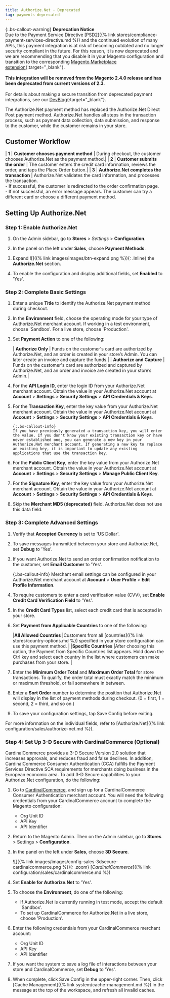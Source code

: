 ```yaml
---
title: Authorize.Net - Deprecated
tag: payments-deprecated
---
```


{:.bs-callout-warning}
**Deprecation Notice** <br/>
Due to the Payment Service Directive [PSD2]({% link stores/compliance-payment-services-directive.md %}) and the continued evolution of many APIs, this payment integration is at risk of becoming outdated and no longer security compliant in the future. For this reason, it is now deprecated and we are recommending that you disable it in your Magento configuration and transition to the corresponding [Magento Marketplace extension](https://marketplace.magento.com/catalogsearch/result/?q=authorize.net){:target="_blank"}.<br/><br/>
**This integration will be removed from the Magento 2.4.0 release and has been deprecated from current versions of 2.3.**<br/><br/>
For details about making a secure transition from deprecated payment integrations, see our [DevBlog](https://community.magento.com/t5/Magento-DevBlog/Deprecation-of-Magento-core-payment-integrations/ba-p/426445){:target="_blank"}.

The Authorize.Net payment method has replaced the Authorize.Net Direct Post payment method. Authorize.Net handles all steps in the transaction process, such as payment data collection, data submission, and response to the customer, while the customer remains in your store.

## Customer Workflow

| **1** | **Customer chooses payment method** | During checkout, the customer chooses Authorize.Net as the payment method.|
| **2** | **Customer submits the order** | The customer enters the credit card information, reviews the order, and taps the Place Order button.|
| **3** | **Authorize.Net completes the transaction** | Authorize.Net validates the card information, and processes the transaction. <br/>- If successful, the customer is redirected to the order confirmation page.<br/>- If not successful, an error message appears. The customer can try a different card or choose a different payment method.

## Setting Up Authorize.Net

### Step 1: Enable Authorize.Net

1. On the Admin sidebar, go to **Stores** > _Settings_ > **Configuration**.

1. In the panel on the left under **Sales**, choose **Payment Methods**.

1. Expand ![]({% link images/images/btn-expand.png %}){: .Inline} the **Authorize.Net** section.

1. To enable the configuration and display additional fields, set **Enabled** to 'Yes'.

### Step 2: Complete Basic Settings

1. Enter a unique **Title** to identify the Authorize.Net payment method during checkout.

1. In the **Environment** field, choose the operating mode for your type of Authorize.Net merchant account.  If working in a test environment, choose 'Sandbox'. For a live store, choose 'Production'.

1. Set **Payment Action** to one of the following:

   | **Authorize Only** | Funds on the customer's card are authorized by Authorize.Net, and an order is created in your store’s Admin. You can later create an invoice and capture the funds.|
   | **Authorize and Capture** | Funds on the customer's card are authorized and captured by Authorize.Net, and an order and invoice are created in your store’s Admin.|

1. For the **API Login ID**, enter the login ID from your Authorize.Net merchant account. Obtain the value in your Authorize.Net account at **Account** > **Settings** > **Security Settings** > **API Credentials & Keys**.

1. For the **Transaction Key**, enter the key value from your Authorize.Net merchant account. Obtain the value in your Authorize.Net account at **Account** > **Settings** > **Security Settings** > **API Credentials & Keys**.

       {:.bs-callout-info}
       If you have previously generated a transaction key, you will enter the value. If you don't know your existing transaction key or have never established one, you can generate a new key in your Authorize.Net merchant account. If generating a new key to replace an existing key, it is important to update any existing applications that use the transaction key.

1. For the **Public Client Key**, enter the key value from your Authorize.Net merchant account. Obtain the value in your Authorize.Net account at **Account** > **Settings** > **Security Settings** > **Manage Public Client Key**.

1. For the **Signature Key**, enter the key value from your Authorize.Net merchant account. Obtain the value in your Authorize.Net account at **Account** > **Settings** > **Security Settings** > **API Credentials & Keys**.

1. Skip the **Merchant MD5 (deprecated)** field. Authorize.Net does not use this data field.

### Step 3: Complete Advanced Settings

1. Verify that **Accepted Currency** is set to 'US Dollar'.

1. To save messages transmitted between your store and Authorize.Net, set **Debug** to 'Yes'.

1. If you want Authorize.Net to send an order confirmation notification to the customer, set **Email Customer** to 'Yes'.

   {:.bs-callout-info}
   Merchant email settings can be configured in your Authorize.Net merchant account at **Account** > **User Profile** > **Edit Profile Information**.

1. To require customers to enter a card verification value (CVV), set **Enable Credit Card Verification Field** to 'Yes'.

1. In the **Credit Card Types** list, select each credit card that is accepted in your store.

1. Set **Payment from Applicable Countries** to one of the following:

   |**All Allowed Countries** |Customers from all [countries]({% link stores/country-options.md %}) specified in your store configuration can use this payment method. |
   |**Specific Countries** |After choosing this option, the Payment from Specific Countries list appears. Hold down the Ctrl key and select each country in the list where customers can make purchases from your store. |

1. Enter the **Minimum Order Total** and **Maximum Order Total** for store transactions. To qualify, the order total must exactly match the minimum or maximum threshold, or fall somewhere in between.

1. Enter a **Sort Order** number to determine the position that Authorize.Net will display in the list of payment methods during checkout. (0 = first, 1 = second, 2 = third, and so on.)

1. To save your configuration settings, tap <span class="btn">Save Config</span> before exiting.

For more information on the individual fields, refer to [Authorize.Net]({% link configuration/sales/authorize-net.md %}).

### Step 4: Set Up 3-D Secure with CardinalCommerce (Optional)

CardinalCommerce provides a 3-D Secure Version 2.0 solution that increases approvals, and reduces fraud and false declines. In addition, CardinalCommerce Consumer Authentication (CCA) fulfills the Payment Services Directive SCA requirements for merchants doing business in the European economic area.  To add 3-D Secure capabilities to your Authorize.Net configuration, do the following:

1. Go to [CardinalCommerce](https://www.cardinalcommerce.com/products/cardinal-consumer-authentication/for-merchants), and sign up for a CardinalCommerce Consumer Authentication merchant account. You will need the following credentials from your CardinalCommerce account to complete the Magento configuration:

   - Org Unit ID
   - API Key
   - API Identifier

1. Return to the Magento Admin. Then on the Admin sidebar, go to **Stores** > Settings > **Configuration**.
1. In the panel on the left under **Sales**, choose **3D Secure**.

    ![]({% link images/images/config-sales-3dsecure-cardinalcommerce.png %}){: .zoom}
    [_CardinalCommerce_]({% link configuration/sales/cardinalcommerce.md %})

1. Set **Enable for Authorize.Net** to 'Yes'.
1. To choose the **Environment**, do one of the following:

   - If Authorize.Net is currently running in test mode, accept the default 'Sandbox'.
   - To set up CardinalCommerce for Authorize.Net in a live store, choose 'Production'.

1. Enter the following credentials from your CardinalCommerce merchant account:

   - Org Unit ID
   - API Key
   - API Identifier

1. If you want the system to save a log file of interactions between your store and  CardinalCommerce, set **Debug** to 'Yes'.
1. When complete, click <span class="btn">Save Config</span> in the upper-right corner. Then, click [Cache Management]({% link system/cache-management.md %}) in the message at the top of the workspace, and refresh all invalid caches.